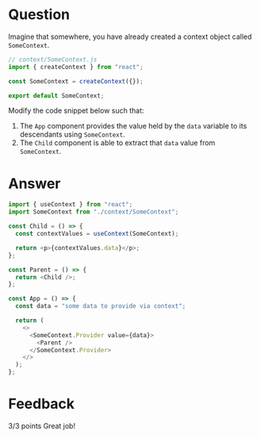 <!-- @format -->

# Question

Imagine that somewhere, you have already created a context object called `SomeContext`.

```js
// context/SomeContext.js
import { createContext } from "react";

const SomeContext = createContext({});

export default SomeContext;
```

Modify the code snippet below such that:

1. The `App` component provides the value held by the `data` variable to its descendants using `SomeContext`.
2. The `Child` component is able to extract that `data` value from `SomeContext`.

# Answer

```js
import { useContext } from "react";
import SomeContext from "./context/SomeContext";

const Child = () => {
  const contextValues = useContext(SomeContext);

  return <p>{contextValues.data}</p>;
};

const Parent = () => {
  return <Child />;
};

const App = () => {
  const data = "some data to provide via context";

  return (
    <>
      <SomeContext.Provider value={data}>
        <Parent />
      </SomeContext.Provider>
    </>
  );
};
```

# Feedback

3/3 points
Great job!

